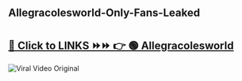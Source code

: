 
 ## Allegracolesworld-Only-Fans-Leaked

# <h2><a href="https://clipsfans.com/Allegracolesworld&ref=git">🔗 Click to LINKS ⏩⏩ 👉 🟢 Allegracolesworld </a></h2>

<a href="https://clipsfans.com/Allegracolesworld&ref=git" rel="nofollow" data-target="animated-image.originalLink"><img src="https://i.ibb.co.com/xMMVF88/686577567.gif" alt="Viral Video Original" style="max-width: 100%; display: inline-block;" data-target="animated-image.originalImage"></a>
